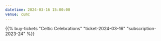 ```yaml
---
datetime: 2024-03-16 15:00:00
venue: cumc
---
```

{{% buy-tickets "Celtic Celebrations" "ticket-2024-03-16" "subscription-2023-24" %}}
